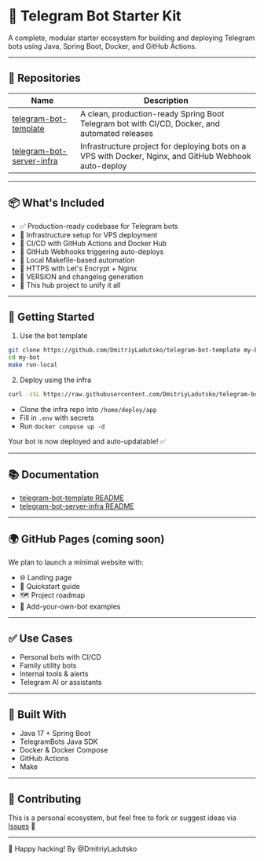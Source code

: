 # 🤖 Telegram Bot Starter Kit
A complete, modular starter ecosystem for building and deploying Telegram bots using Java, Spring Boot, Docker, and GitHub Actions.

---

## 🧱 Repositories

| Name | Description|
|------|------|
|[telegram-bot-template](https://github.com/DmitriyLadutsko/telegram-bot-template)|A clean, production-ready Spring Boot Telegram bot with CI/CD, Docker, and automated releases|
|[telegram-bot-server-infra](https://github.com/DmitriyLadutsko/telegram-bot-server-infra)|Infrastructure project for deploying bots on a VPS with Docker, Nginx, and GitHub Webhook auto-deploy|

---

## 📦 What's Included

- ✅ Production-ready codebase for Telegram bots
- 🐳 Infrastructure setup for VPS deployment
- 🔁 CI/CD with GitHub Actions and Docker Hub
- 🔔 GitHub Webhooks triggering auto-deploys
- 🧰 Local Makefile-based automation
- 🔐 HTTPS with Let's Encrypt + Nginx
- 🧾 VERSION and changelog generation
- 📄 This hub project to unify it all

---

## 🚀 Getting Started
1. Use the bot template
```bash
git clone https://github.com/DmitriyLadutsko/telegram-bot-template my-bot
cd my-bot
make run-local
```
2. Deploy using the infra
```bash
curl -sSL https://raw.githubusercontent.com/DmitriyLadutsko/telegram-bot-server-infra/main/bootstrap.sh | bash
```
- Clone the infra repo into `/home/deploy/app`
- Fill in `.env` with secrets
- Run `docker compose up -d`

Your bot is now deployed and auto-updatable! ✅

---

## 📚 Documentation
- [telegram-bot-template README](https://github.com/DmitriyLadutsko/telegram-bot-template/blob/main/README.md)
- [telegram-bot-server-infra README](https://github.com/DmitriyLadutsko/telegram-bot-server-infra/blob/main/README.md)

---

## 🌍 GitHub Pages (coming soon)
We plan to launch a minimal website with:
- 🌐 Landing page
- 📖 Quickstart guide
- 🗺️ Project roadmap
- 🧩 Add-your-own-bot examples

---

## ✅ Use Cases
- Personal bots with CI/CD
- Family utility bots
- Internal tools & alerts
- Telegram AI or assistants

---

## 🧠 Built With
- Java 17 + Spring Boot
- TelegramBots Java SDK
- Docker & Docker Compose
- GitHub Actions
- Make

---

## 📌 Contributing
This is a personal ecosystem, but feel free to fork or suggest ideas via [Issues](https://github.com/DmitriyLadutsko/telegram-bot-starter-kit/issues) 🚀

---

🎉 Happy hacking!
By @DmitriyLadutsko
